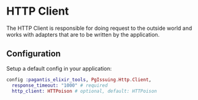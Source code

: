 # HTTP Client

The HTTP Client is responsible for doing request to the outside world and works with adapters that
are to be written by the application.

## Configuration

Setup a default config in your application:

```elixir
config :pagantis_elixir_tools, PgIssuing.Http.Client,
  response_timeout: "1000" # required
  http_client: HTTPoison # optional, default: HTTPoison
```
